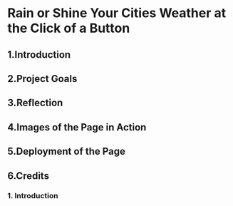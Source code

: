# Rain or Shine Your Cities Weather at the Click of a Button

## 1.Introduction

## 2.Project Goals

## 3.Reflection

## 4.Images of the Page in Action

## 5.Deployment of the Page

## 6.Credits

### 1. Introduction


